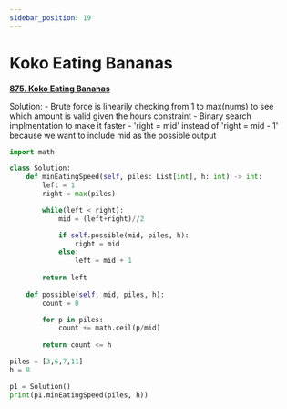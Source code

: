 ```yaml
---
sidebar_position: 19
---
```


# Koko Eating Bananas

**[875. Koko Eating Bananas](https://leetcode.com/problems/koko-eating-bananas/)**

Solution:
    - Brute force is linearily checking from 1 to max(nums) to see which amount is valid given the hours constraint
    - Binary search implmentation to make it faster
        - 'right = mid' instead of 'right = mid - 1' because we want to include mid as the possible output

```python title="Output: 4.  3 takes too many hours to eat and 5->8 are valid but aren't minimum"
import math

class Solution:
    def minEatingSpeed(self, piles: List[int], h: int) -> int:
        left = 1
        right = max(piles)

        while(left < right):
            mid = (left+right)//2

            if self.possible(mid, piles, h):
                right = mid
            else:
                left = mid + 1
            
        return left
    
    def possible(self, mid, piles, h):
        count = 0

        for p in piles:
            count += math.ceil(p/mid)
        
        return count <= h

piles = [3,6,7,11]
h = 8

p1 = Solution()
print(p1.minEatingSpeed(piles, h))
```